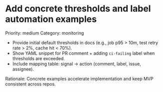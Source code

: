 # Add concrete thresholds and label automation examples

Priority: medium
Category: monitoring

- Provide initial default thresholds in docs (e.g., job p95 > 10m, test retry rate > 2%, cache hit < 70%).
- Show YAML snippet for PR comment + adding `ci-failing` label when thresholds are exceeded.
- Include mapping table: signal -> action (comment, label, issue, assignee).

Rationale: Concrete examples accelerate implementation and keep MVP consistent across repos.

